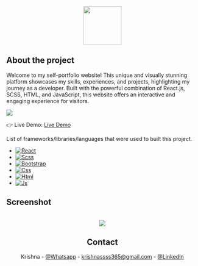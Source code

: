 <div align='center'><img height="100px" width="100px" src='https://res.cloudinary.com/dvjnxuxxj/image/upload/v1687633213/PortFolio_Readme/qmx2smphtslatsswhduu.png'/></div>

<h2>About the project</h2>

  <p>Welcome to my self-portfolio website! This unique and visually stunning platform showcases my skills, experiences, and projects, highlighting my journey as a developer. Built with the powerful combination of React.js, SCSS, HTML, and JavaScript, this website offers an interactive and engaging experience for visitors.</p>

![](https://github.com/Krishna11118/portfolio/blob/main/examples/ProfitFolio_Gif.gif)


👉 Live Demo: <a href='https://krishnaaportfolio.netlify.app/'>Live Demo</a>


List of frameworks/libraries/languages that were used to built this project.

* [![React][React.js]][React-url]
* [![Scss][Scss]][Scss-url]
* [![Bootstrap][Bootstrap.com]][Bootstrap-url]
* [![Css][Css.com]][Css-url]
* [![Html][Html.com]][Html-url]
* [![Js][Js.com]][Js-url]

<h2>Screenshot</h2>
<br>

<div align='center'>
<img src='https://res.cloudinary.com/dvjnxuxxj/image/upload/v1687634312/PortFolio_Readme/bzd5pgb9ypck5ik9mt2k.png'/>



## Contact

Krishna -  [@Whatsapp](https://wa.me/+917318378893) - krishnassss365@gmail.com - [@LinkedIn](https://www.linkedin.com/in/krishna365/)



[contributors-shield]: https://img.shields.io/github/contributors/othneildrew/Best-README-Template.svg?style=for-the-badge
[contributors-url]: https://github.com/othneildrew/Best-README-Template/graphs/contributors
[forks-shield]: https://img.shields.io/github/forks/othneildrew/Best-README-Template.svg?style=for-the-badge
[forks-url]: https://github.com/othneildrew/Best-README-Template/network/members
[stars-shield]: https://img.shields.io/github/stars/othneildrew/Best-README-Template.svg?style=for-the-badge
[stars-url]: https://github.com/othneildrew/Best-README-Template/stargazers
[issues-shield]: https://img.shields.io/github/issues/othneildrew/Best-README-Template.svg?style=for-the-badge
[issues-url]: https://github.com/othneildrew/Best-README-Template/issues
[license-shield]: https://img.shields.io/github/license/othneildrew/Best-README-Template.svg?style=for-the-badge
[license-url]: https://github.com/othneildrew/Best-README-Template/blob/master/LICENSE.txt
[linkedin-shield]: https://img.shields.io/badge/-LinkedIn-black.svg?style=for-the-badge&logo=linkedin&colorB=555
[linkedin-url]: https://linkedin.com/in/othneildrew
[product-screenshot]: images/screenshot.png
[Next.js]: https://img.shields.io/badge/next.js-000000?style=for-the-badge&logo=nextdotjs&logoColor=white
[Next-url]: https://nextjs.org/
[React.js]: https://img.shields.io/badge/React-20232A?style=for-the-badge&logo=react&logoColor=61DAFB
[React-url]: https://reactjs.org/
[Vue.js]: https://img.shields.io/badge/Vue.js-35495E?style=for-the-badge&logo=vuedotjs&logoColor=4FC08D
[Vue-url]: https://vuejs.org/
[Angular.io]: https://img.shields.io/badge/Angular-DD0031?style=for-the-badge&logo=angular&logoColor=white
[Angular-url]: https://angular.io/
[Svelte.dev]: https://img.shields.io/badge/Svelte-4A4A55?style=for-the-badge&logo=svelte&logoColor=FF3E00
[Svelte-url]: https://svelte.dev/
[Expressjs.com]: https://img.shields.io/badge/Expressjs-0FBEFE?style=for-the-badge&logo=express&logoColor=black
[Expressjs-url]: https://expressjs.com/
[Css.com]: https://img.shields.io/badge/Css-C14FB9?style=for-the-badge&logo=css3&logoColor=black
[Css-url]: https://developer.mozilla.org/en-US/docs/Web/CSS/
[Html.com]: https://img.shields.io/badge/HTML-E44C27?style=for-the-badge&logo=html5&logoColor=black
[Html-url]: https://html.com/
[Nodejs.org]: https://img.shields.io/badge/Nodejs-35802E?style=for-the-badge&logo=nodedotjs&logoColor=white
[Node-url]: https://nodejs.org/
[Bootstrap.com]: https://img.shields.io/badge/Bootstrap-563D7C?style=for-the-badge&logo=bootstrap&logoColor=white
[Bootstrap-url]: https://getbootstrap.com
[Js.com]: https://img.shields.io/badge/JavaScript-F7DF1E?style=for-the-badge&logo=javascript&logoColor=black
[Js-url]:https://developer.mozilla.org/en-US/docs/Web/JavaScript/
[Scss]: https://img.shields.io/badge/sass-20232A?style=for-the-badge&logo=sass&logoColor=#CC6699
[Scss-url]: https://sass-lang.com/
</div>

